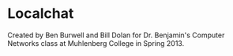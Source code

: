Localchat
=========

Created by Ben Burwell and Bill Dolan for Dr. Benjamin's Computer Networks class at Muhlenberg College in Spring 2013.